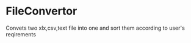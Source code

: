 # FileConvertor
Convets two xlx,csv,text file into one and sort them according to user's reqirements
